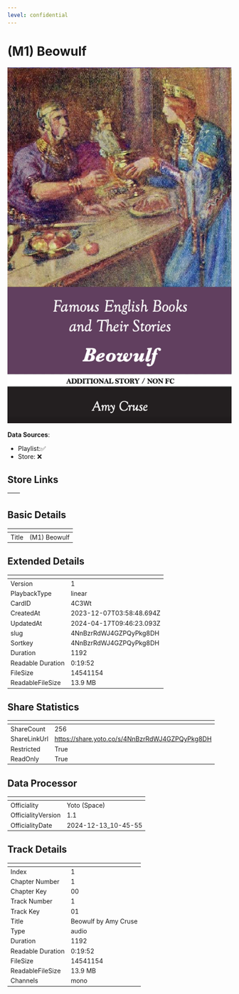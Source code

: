 ```yaml
---
level: confidential
---
```

# (M1) Beowulf

![card_[4C3Wt].png](../../img/cards/card_[4C3Wt].png)

**Data Sources**: 

- Playlist:✅
- Store: ❌


## Store Links

| <!-- --> | <!-- --> |
| - | - |


## Basic Details

| <!-- --> | <!-- --> |
| - | - |
| Title | (M1) Beowulf |


## Extended Details

| <!-- --> | <!-- --> |
| - | - |
| Version | 1 |
| PlaybackType | linear |
| CardID | 4C3Wt |
| CreatedAt | 2023-12-07T03:58:48.694Z |
| UpdatedAt | 2024-04-17T09:46:23.093Z |
| slug | 4NnBzrRdWJ4GZPQyPkg8DH |
| Sortkey | 4NnBzrRdWJ4GZPQyPkg8DH |
| Duration | 1192 |
| Readable Duration | 0:19:52 |
| FileSize | 14541154 |
| ReadableFileSize | 13.9 MB |


## Share Statistics

| <!-- --> | <!-- --> |
| - | - |
| ShareCount | 256 |
| ShareLinkUrl | https://share.yoto.co/s/4NnBzrRdWJ4GZPQyPkg8DH |
| Restricted | True |
| ReadOnly | True |


## Data Processor

| <!-- --> | <!-- --> |
| - | - |
| Officiality | Yoto (Space)
| OfficialityVersion | 1.1
| OfficialityDate | 2024-12-13_10-45-55


## Track Details

| <!-- --> | <!-- --> |
| - | - |
| Index | 1 |
| Chapter Number | 1 |
| Chapter Key | 00 |
| Track Number | 1 |
| Track Key | 01 |
| Title | Beowulf by Amy Cruse  |
| Type | audio |
| Duration | 1192 |
| Readable Duration | 0:19:52 |
| FileSize | 14541154 |
| ReadableFileSize | 13.9 MB |
| Channels | mono |

